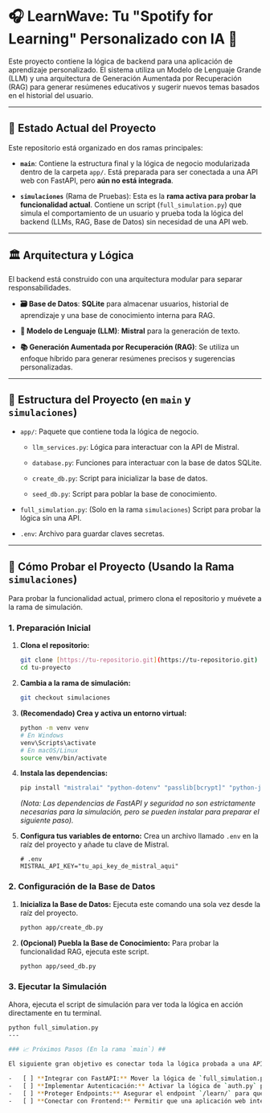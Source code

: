 # 🎧 LearnWave: Tu "Spotify for Learning" Personalizado con IA 🤖

Este proyecto contiene la lógica de backend para una aplicación de aprendizaje personalizado. El sistema utiliza un Modelo de Lenguaje Grande (LLM) y una arquitectura de Generación Aumentada por Recuperación (RAG) para generar resúmenes educativos y sugerir nuevos temas basados en el historial del usuario.

---

## 🌟 Estado Actual del Proyecto

Este repositorio está organizado en dos ramas principales:

* **`main`**: Contiene la estructura final y la lógica de negocio modularizada dentro de la carpeta `app/`. Está preparada para ser conectada a una API web con FastAPI, pero **aún no está integrada**.

* **`simulaciones`** (Rama de Pruebas): Esta es la **rama activa para probar la funcionalidad actual**. Contiene un script (`full_simulation.py`) que simula el comportamiento de un usuario y prueba toda la lógica del backend (LLMs, RAG, Base de Datos) sin necesidad de una API web.

---

## 🏛️ Arquitectura y Lógica

El backend está construido con una arquitectura modular para separar responsabilidades.

* **🗃️ Base de Datos**: **SQLite** para almacenar usuarios, historial de aprendizaje y una base de conocimiento interna para RAG.

* **🧠 Modelo de Lenguaje (LLM)**: **Mistral** para la generación de texto.

* **📚 Generación Aumentada por Recuperación (RAG)**: Se utiliza un enfoque híbrido para generar resúmenes precisos y sugerencias personalizadas.

---

## 📂 Estructura del Proyecto (en `main` y `simulaciones`)

* `app/`: Paquete que contiene toda la lógica de negocio.

    * `llm_services.py`: Lógica para interactuar con la API de Mistral.

    * `database.py`: Funciones para interactuar con la base de datos SQLite.

    * `create_db.py`: Script para inicializar la base de datos.

    * `seed_db.py`: Script para poblar la base de conocimiento.

* `full_simulation.py`: (Solo en la rama `simulaciones`) Script para probar la lógica sin una API.

* `.env`: Archivo para guardar claves secretas.

---

## 🚀 Cómo Probar el Proyecto (Usando la Rama `simulaciones`)

Para probar la funcionalidad actual, primero clona el repositorio y muévete a la rama de simulación.

### 1. Preparación Inicial

1.  **Clona el repositorio:**

    ```bash
    git clone [https://tu-repositorio.git](https://tu-repositorio.git)
    cd tu-proyecto
    ```

2.  **Cambia a la rama de simulación:**

    ```bash
    git checkout simulaciones
    ```

3.  **(Recomendado) Crea y activa un entorno virtual:**

    ```bash
    python -m venv venv
    # En Windows
    venv\Scripts\activate
    # En macOS/Linux
    source venv/bin/activate
    ```

4.  **Instala las dependencias:**

    ```bash
    pip install "mistralai" "python-dotenv" "passlib[bcrypt]" "python-jose[cryptography]" fastapi[all]
    ```

    *(Nota: Las dependencias de FastAPI y seguridad no son estrictamente necesarias para la simulación, pero se pueden instalar para preparar el siguiente paso).*

5.  **Configura tus variables de entorno:**
    Crea un archivo llamado `.env` en la raíz del proyecto y añade tu clave de Mistral.

    ```env
    # .env
    MISTRAL_API_KEY="tu_api_key_de_mistral_aqui"
    ```

### 2. Configuración de la Base de Datos

1.  **Inicializa la Base de Datos:**
    Ejecuta este comando una sola vez desde la raíz del proyecto.

    ```bash
    python app/create_db.py
    ```

2.  **(Opcional) Puebla la Base de Conocimiento:**
    Para probar la funcionalidad RAG, ejecuta este script.

    ```bash
    python app/seed_db.py
    ```

### 3. Ejecutar la Simulación

Ahora, ejecuta el script de simulación para ver toda la lógica en acción directamente en tu terminal.

   ```bash
   python full_simulation.py
   ---

### 📈 Próximos Pasos (En la rama `main`) ##

El siguiente gran objetivo es conectar toda la lógica probada a una API web.

-   [ ] **Integrar con FastAPI:** Mover la lógica de `full_simulation.py` a los endpoints en `main.py`.
-   [ ] **Implementar Autenticación:** Activar la lógica de `auth.py` para los endpoints `/register` y `/token`.
-   [ ] **Proteger Endpoints:** Asegurar el endpoint `/learn/` para que solo usuarios autenticados puedan acceder.
-   [ ] **Conectar con Frontend:** Permitir que una aplicación web interactúe con la API.
